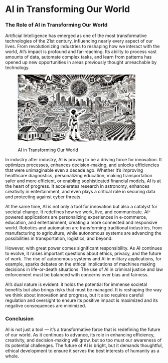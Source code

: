 # AI in Transforming Our World

### The Role of AI in Transforming Our World

Artificial Intelligence has emerged as one of the most transformative technologies of the 21st century, influencing nearly every aspect of our lives. From revolutionizing industries to reshaping how we interact with the world, AI’s impact is profound and far-reaching. Its ability to process vast amounts of data, automate complex tasks, and learn from patterns has opened up new opportunities in areas previously thought unreachable by technology.

<div align="left"><figure><img src="../../.gitbook/assets/image (1) (1) (1) (1) (1) (1) (1) (1) (1) (1).png" alt="" width="375"><figcaption><p>AI in Transforming Our World</p></figcaption></figure></div>

In industry after industry, AI is proving to be a driving force for innovation. It optimizes processes, enhances decision-making, and unlocks efficiencies that were unimaginable even a decade ago. Whether it’s improving healthcare diagnostics, personalizing education, making transportation safer and more efficient, or enabling sophisticated financial models, AI is at the heart of progress. It accelerates research in astronomy, enhances creativity in entertainment, and even plays a critical role in securing data and protecting against cyber threats.

At the same time, AI is not only a tool for innovation but also a catalyst for societal change. It redefines how we work, live, and communicate. AI-powered applications are personalizing experiences in e-commerce, education, and entertainment, creating a more connected and responsive world. Robotics and automation are transforming traditional industries, from manufacturing to agriculture, while autonomous systems are advancing the possibilities in transportation, logistics, and beyond.

However, with great power comes significant responsibility. As AI continues to evolve, it raises important questions about ethics, privacy, and the future of work. The rise of autonomous systems and AI in military applications, for example, sparks debates on the ethical implications of machines making decisions in life-or-death situations. The use of AI in criminal justice and law enforcement must be balanced with concerns over bias and fairness.

AI’s dual nature is evident: it holds the potential for immense societal benefits but also brings risks that must be managed. It is reshaping the way we think about innovation and progress, but it also requires careful regulation and oversight to ensure its positive impact is maximized and its negative consequences are minimized.

### Conclusion

AI is not just a tool — it’s a transformative force that is redefining the future of our world. As it continues to advance, its role in enhancing efficiency, creativity, and decision-making will grow, but so too must our awareness of its potential challenges. The future of AI is bright, but it demands thoughtful, ethical development to ensure it serves the best interests of humanity as a whole.


